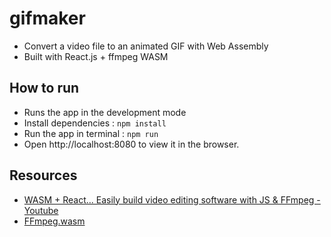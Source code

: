 # gifmaker

* Convert a video file to an animated GIF with Web Assembly
* Built with React.js + ffmpeg WASM

## How to run

* Runs the app in the development mode
* Install dependencies : `npm install`
* Run the app in terminal : `npm run`
* Open http://localhost:8080 to view it in the browser.

## Resources
* [WASM + React... Easily build video editing software with JS & FFmpeg - Youtube](https://youtu.be/-OTc0Ki7Sv0)
* [FFmpeg.wasm](https://ffmpegwasm.github.io/)
